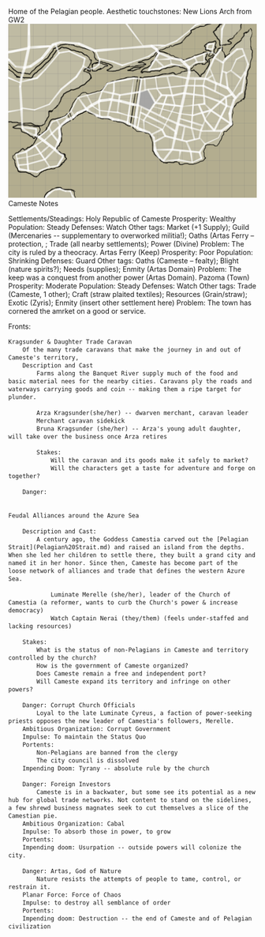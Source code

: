 Home of the Pelagian people.
Aesthetic touchstones: New Lions Arch from GW2
![](Gallery/Greater%20Province%20of%20Cameste.png)Cameste Notes

Settlements/Steadings:
	Holy Republic of Cameste
		Prosperity: Wealthy
		Population: Steady
		Defenses: Watch
		Other tags: Market (+1 Supply); Guild (Mercenaries -- supplementary to overworked militia!); Oaths (Artas Ferry – protection, ; Trade (all nearby settlements); Power (Divine)
		Problem: The city is ruled by a theocracy.
	Artas Ferry (Keep)
		Prosperity: Poor
		Population: Shrinking
		Defenses: Guard
		Other tags: Oaths (Cameste – fealty); Blight (nature spirits?); Needs (supplies); Enmity (Artas Domain)
		Problem: The keep was a conquest from another power (Artas Domain).
	Pazoma (Town)
		Prosperity: Moderate
		Population: Steady
		Defenses: Watch
		Other tags: Trade (Cameste, 1 other); Craft (straw plaited textiles); Resources (Grain/straw); Exotic (Zyris); Enmity (insert other settlement here)
		Problem: The town has cornered the amrket on a good or service.
	
Fronts:

	Kragsunder & Daughter Trade Caravan
		Of the many trade caravans that make the journey in and out of Cameste's territory, 
		Description and Cast
			Farms along the Banquet River supply much of the food and basic material nees for the nearby cities. Caravans ply the roads and waterways carrying goods and coin -- making them a ripe target for plunder.
			
			Arza Kragsunder(she/her) -- dwarven merchant, caravan leader
			Merchant caravan sidekick
			Bruna Kragsunder (she/her) -- Arza's young adult daughter, will take over the business once Arza retires
			
			Stakes:
				Will the caravan and its goods make it safely to market?
				Will the characters get a taste for adventure and forge on together?
				
		Danger: 
		

	Feudal Alliances around the Azure Sea
	
		Description and Cast:
			A century ago, the Goddess Camestia carved out the [Pelagian Strait](Pelagian%20Strait.md) and raised an island from the depths. When she led her children to settle there, they built a grand city and named it in her honor. Since then, Cameste has become part of the loose network of alliances and trade that defines the western Azure Sea. 
			
				Luminate Merelle (she/her), leader of the Church of Camestia (a reformer, wants to curb the Church's power & increase democracy)
				Watch Captain Nerai (they/them) (feels under-staffed and lacking resources)
	
		Stakes:
			What is the status of non-Pelagians in Cameste and territory controlled by the church?
			How is the government of Cameste organized?
			Does Cameste remain a free and independent port?
			Will Cameste expand its territory and infringe on other powers?
	
		Danger: Corrupt Church Officials
			Loyal to the late Luminate Cyreus, a faction of power-seeking priests opposes the new leader of Camestia's followers, Merelle.
		Ambitious Organization: Corrupt Government
		Impulse: To maintain the Status Quo
		Portents:
			Non-Pelagians are banned from the clergy
			The city council is dissolved
		Impending Doom: Tyrany -- absolute rule by the church
		
		Danger: Foreign Investors
			Cameste is in a backwater, but some see its potential as a new hub for global trade networks. Not content to stand on the sidelines, a few shrewd business magnates seek to cut themselves a slice of the Camestian pie.
		Ambitious Organization: Cabal
		Impulse: To absorb those in power, to grow
		Portents:
		Impending doom: Usurpation -- outside powers will colonize the city.
		
		Danger: Artas, God of Nature
			Nature resists the attempts of people to tame, control, or restrain it. 
		Planar Force: Force of Chaos
		Impulse: to destroy all semblance of order
		Portents:
		Impending doom: Destruction -- the end of Cameste and of Pelagian civilization